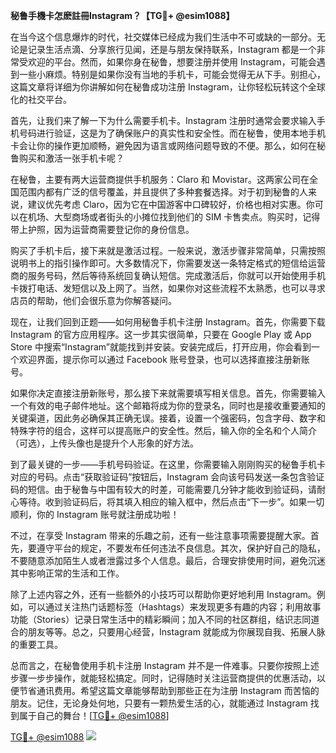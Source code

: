 **秘鲁手機卡怎麽註冊Instagram？【TG💪+ @esim1088】**

在当今这个信息爆炸的时代，社交媒体已经成为我们生活中不可或缺的一部分。无论是记录生活点滴、分享旅行见闻，还是与朋友保持联系，Instagram 都是一个非常受欢迎的平台。然而，如果你身在秘鲁，想要注册并使用 Instagram，可能会遇到一些小麻烦。特别是如果你没有当地的手机卡，可能会觉得无从下手。别担心，这篇文章将详细为你讲解如何在秘鲁成功注册 Instagram，让你轻松玩转这个全球化的社交平台。

首先，让我们来了解一下为什么需要手机卡。Instagram 注册时通常会要求输入手机号码进行验证，这是为了确保账户的真实性和安全性。而在秘鲁，使用本地手机卡会让你的操作更加顺畅，避免因为语言或网络问题导致的不便。那么，如何在秘鲁购买和激活一张手机卡呢？

在秘鲁，主要有两大运营商提供手机服务：Claro 和 Movistar。这两家公司在全国范围内都有广泛的信号覆盖，并且提供了多种套餐选择。对于初到秘鲁的人来说，建议优先考虑 Claro，因为它在中国游客中口碑较好，价格也相对实惠。你可以在机场、大型商场或者街头的小摊位找到他们的 SIM 卡售卖点。购买时，记得带上护照，因为运营商需要登记你的身份信息。

购买了手机卡后，接下来就是激活过程。一般来说，激活步骤非常简单，只需按照说明书上的指引操作即可。大多数情况下，你需要发送一条特定格式的短信给运营商的服务号码，然后等待系统回复确认短信。完成激活后，你就可以开始使用手机卡拨打电话、发短信以及上网了。当然，如果你对这些流程不太熟悉，也可以寻求店员的帮助，他们会很乐意为你解答疑问。

现在，让我们回到正题——如何用秘鲁手机卡注册 Instagram。首先，你需要下载 Instagram 的官方应用程序。这一步其实很简单，只要在 Google Play 或 App Store 中搜索“Instagram”就能找到并安装。安装完成后，打开应用，你会看到一个欢迎界面，提示你可以通过 Facebook 账号登录，也可以选择直接注册新账号。

如果你决定直接注册新账号，那么接下来就需要填写相关信息。首先，你需要输入一个有效的电子邮件地址。这个邮箱将成为你的登录名，同时也是接收重要通知的关键渠道，因此务必确保其正确无误。接着，设置一个强密码，包含字母、数字和特殊字符的组合，这样可以提高账户的安全性。然后，输入你的全名和个人简介（可选），上传头像也是提升个人形象的好方法。

到了最关键的一步——手机号码验证。在这里，你需要输入刚刚购买的秘鲁手机卡对应的号码。点击“获取验证码”按钮后，Instagram 会向该号码发送一条包含验证码的短信。由于秘鲁与中国有较大的时差，可能需要几分钟才能收到验证码，请耐心等待。收到验证码后，将其填入相应的输入框中，然后点击“下一步”。如果一切顺利，你的 Instagram 账号就注册成功啦！

不过，在享受 Instagram 带来的乐趣之前，还有一些注意事项需要提醒大家。首先，要遵守平台的规定，不要发布任何违法不良信息。其次，保护好自己的隐私，不要随意添加陌生人或者泄露过多个人信息。最后，合理安排使用时间，避免沉迷其中影响正常的生活和工作。

除了上述内容之外，还有一些额外的小技巧可以帮助你更好地利用 Instagram。例如，可以通过关注热门话题标签（Hashtags）来发现更多有趣的内容；利用故事功能（Stories）记录日常生活中的精彩瞬间；加入不同的社区群组，结识志同道合的朋友等等。总之，只要用心经营，Instagram 就能成为你展现自我、拓展人脉的重要工具。

总而言之，在秘鲁使用手机卡注册 Instagram 并不是一件难事。只要你按照上述步骤一步步操作，就能轻松搞定。同时，记得随时关注运营商提供的优惠活动，以便节省通讯费用。希望这篇文章能够帮助到那些正在为注册 Instagram 而苦恼的朋友。记住，无论身处何地，只要有一颗热爱生活的心，就能通过 Instagram 找到属于自己的舞台！[[TG💪+ @esim1088](https://t.me/s/esim1088)]

[TG💪+ @esim1088](https://t.me/s/esim1088) ![](https://i.postimg.cc/4NQfJmqS/Snipaste-2025-05-13-00-14-12.png)